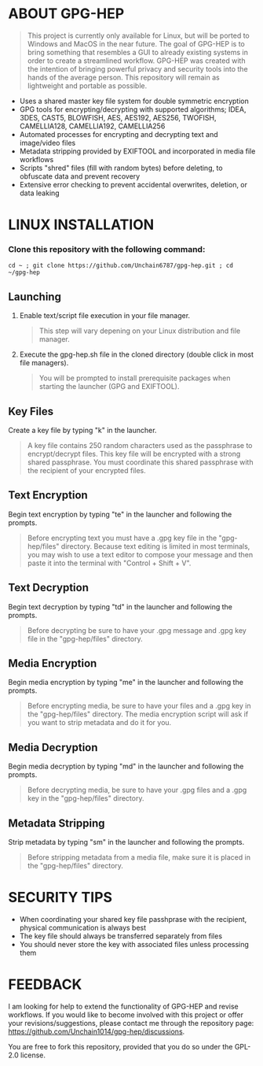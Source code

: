 # ABOUT GPG-HEP
> This project is currently only available for Linux, but will be ported to Windows and MacOS in the near future.
The goal of GPG-HEP is to bring something that resembles a GUI to already existing systems in order to create a streamlined workflow. GPG-HEP was created with the intention of bringing powerful privacy and security tools into the hands of the average person. This repository will remain as lightweight and portable as possible.
- Uses a shared master key file system for double symmetric encryption
- GPG tools for encrypting/decrypting with supported algorithms; IDEA, 3DES, CAST5, BLOWFISH, AES, AES192, AES256, TWOFISH, CAMELLIA128, CAMELLIA192, CAMELLIA256
- Automated processes for encrypting and decrypting text and image/video files
- Metadata stripping provided by EXIFTOOL and incorporated in media file workflows
- Scripts "shred" files (fill with random bytes) before deleting, to obfuscate data and prevent recovery
- Extensive error checking to prevent accidental overwrites, deletion, or data leaking
# LINUX INSTALLATION
### Clone this repository with the following command:
```
cd ~ ; git clone https://github.com/Unchain6787/gpg-hep.git ; cd ~/gpg-hep
```
## Launching
1. Enable text/script file execution in your file manager.
   > This step will vary depening on your Linux distribution and file manager.
2. Execute the gpg-hep.sh file in the cloned directory (double click in most file managers).
   > You will be prompted to install prerequisite packages when starting the launcher (GPG and EXIFTOOL).
## Key Files
Create a key file by typing "k" in the launcher.
   > A key file contains 250 random characters used as the passphrase to encrypt/decrypt files. This key file will be encrypted with a strong shared passphrase. You must coordinate this shared passphrase with the recipient of your encrypted files.
## Text Encryption
Begin text encryption by typing "te" in the launcher and following the prompts.
   > Before encrypting text you must have a .gpg key file in the "gpg-hep/files" directory. Because text editing is limited in most terminals, you may wish to use a text editor to compose your message and then paste it into the terminal with "Control + Shift + V".
## Text Decryption
Begin text decryption by typing "td" in the launcher and following the prompts.
   > Before decrypting be sure to have your .gpg message and .gpg key file in the "gpg-hep/files" directory.
## Media Encryption
Begin media encryption by typing "me" in the launcher and following the prompts.
   > Before encrypting media, be sure to have your files and a .gpg key in the "gpg-hep/files" directory. The media encryption script will ask if you want to strip metadata and do it for you.
## Media Decryption
Begin media decryption by typing "md" in the launcher and following the prompts.
   > Before decrypting media, be sure to have your .gpg files and a .gpg key in the "gpg-hep/files" directory.
## Metadata Stripping
Strip metadata by typing "sm" in the launcher and following the prompts.
   > Before stripping metadata from a media file, make sure it is placed in the "gpg-hep/files" directory.
# SECURITY TIPS
- When coordinating your shared key file passhprase with the recipient, physical communication is always best
- The key file should always be transferred separately from files
- You should never store the key with associated files unless processing them
# FEEDBACK
I am looking for help to extend the functionality of GPG-HEP and revise workflows. If you would like to become involved with this project or offer your revisions/suggestions, please contact me through the repository page: https://github.com/Unchain1014/gpg-hep/discussions.

You are free to fork this repository, provided that you do so under the GPL-2.0 license.
